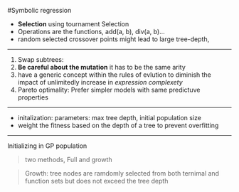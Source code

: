 #Symbolic regression
* **Selection** using tournament Selection
* Operations are the functions, add(a, b), div(a, b)...
* random selected crossover points might lead to large tree-depth,
---
1. Swap subtrees:
2. **Be careful about the mutation** it has to be the same arity
3. have a generic concept within the rules of evlution to diminish the impact of unlimitedly increase in _expression complexety_
4. Pareto optimality: Prefer simpler models with same predictuve properties
---
* initalization: parameters: max tree depth, initial population size
* weight the fitness based on the depth of a tree to prevent overfitting
----
Initializing in GP population
> two methods, Full and growth

> Growth: tree nodes are ramdomly selected from both ternimal and function sets but does not exceed the tree depth
